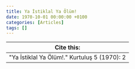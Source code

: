 ```yaml
---
title: Ya İstiklal Ya Ölüm!
date: 1970-10-01 00:00:00 +0100
categories: [Articles]
tags: []
---
```




| Cite this:   |
|--------|
| "Ya İstiklal Ya Ölüm!." Kurtuluş 5 (1970): 2 


